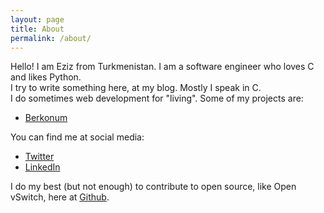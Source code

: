 ```yaml
---
layout: page
title: About
permalink: /about/
---
```


Hello! I am Eziz from Turkmenistan. I am a software engineer who loves C and likes Python.<br>
I try to write something here, at my blog. Mostly I speak in C.<br>
I do sometimes web development for "living". Some of my projects are:
* [Berkonum](http://berkonum.com)


You can find me at social media:
* [Twitter](https://twitter.com/ezizdurdy)
* [LinkedIn](https://linkedin.com/in/ezizdurdy)

I do my best (but not enough) to contribute to open source, like Open vSwitch, here at [Github](https://github.com/tmpower).